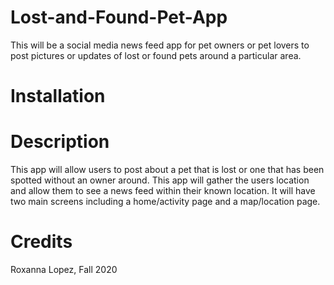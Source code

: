 # Lost-and-Found-Pet-App
This will be a social media news feed app for pet owners or pet lovers to post pictures or updates of lost or found pets around a particular area. 

# Installation

# Description
This app will allow users to post about a pet that is lost or one that has been spotted without an owner around. This app will gather the users location and allow them to see a news feed within their known location. It will have two main screens including a home/activity page and a map/location page. 

# Credits
Roxanna Lopez, Fall 2020
